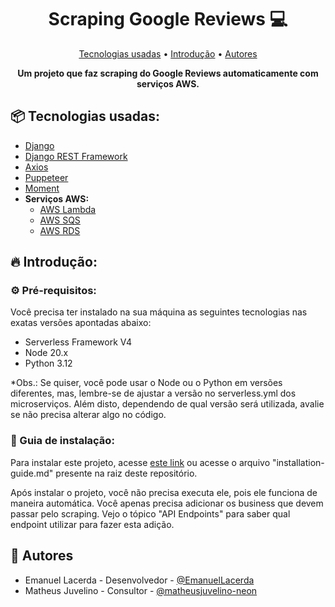 <h1 align="center" style="font-weight: bold;">Scraping Google Reviews 💻</h1>
<p align="center">
 <a href="#tech">Tecnologias usadas</a> • 
 <a href="#intro">Introdução</a> • 
 <a href="#projec-actors">Autores</a>
</p>
<p align="center">
    <b>Um projeto que faz scraping do Google Reviews automaticamente com serviços AWS.</b>
</p>


<h2 id="tech">📦 Tecnologias usadas:</h2>

- [Django](https://www.djangoproject.com/)
- [Django REST Framework](https://www.django-rest-framework.org/)
- [Axios](https://axios-http.com/)
- [Puppeteer](https://pptr.dev/)
- [Moment](https://momentjs.com/)
- **Serviços AWS:**
  - [AWS Lambda](https://docs.aws.amazon.com/lambda/)
  - [AWS SQS](https://docs.aws.amazon.com/sqs/)
  - [AWS RDS](https://docs.aws.amazon.com/rds/)

<h2 id="intro">🔥 Introdução:</h2>

<h3>⚙️ Pré-requisitos:</h3>

Você precisa ter instalado na sua máquina as seguintes tecnologias nas exatas versões apontadas abaixo:
- Serverless Framework V4
- Node 20.x
- Python 3.12

*Obs.: Se quiser, você pode usar o Node ou o Python em versões diferentes, mas, lembre-se de ajustar a versão no serverless.yml dos microserviços. Além disto, dependendo de qual versão será utilizada, avalie se não precisa alterar algo no código.

<h3>🔨 Guia de instalação:</h3>

Para instalar este projeto, acesse [este link](https://github.com/EmanuelLacerda/scraping-google-reviews/blob/main/installation-guide.md) ou acesse o arquivo "installation-guide.md" presente na raiz deste repositório.

Após instalar o projeto, você não precisa executa ele, pois ele funciona de maneira automática. Você apenas precisa adicionar os business que devem passar pelo scraping. Vejo o tópico "API Endpoints" para saber qual endpoint utilizar para fazer esta adição.

<h2 id="projec-actors">👷 Autores</h2>

* Emanuel Lacerda - Desenvolvedor - [@EmanuelLacerda](https://github.com/EmanuelLacerda/)
* Matheus Juvelino - Consultor - [@matheusjuvelino-neon](https://github.com/matheusjuvelino-neon)

